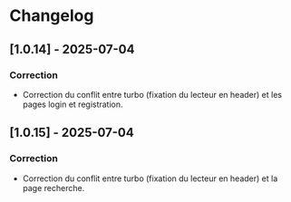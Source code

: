 # Changelog

## [1.0.14] - 2025-07-04
### Correction
- Correction du conflit entre turbo (fixation du lecteur en header) et les pages login et registration.

## [1.0.15] - 2025-07-04
### Correction
- Correction du conflit entre turbo (fixation du lecteur en header) et la page recherche.
